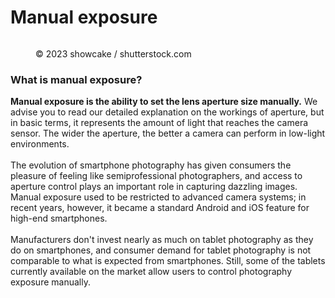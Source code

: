 # Manual exposure

<figure><img src="https://images.versus.io/property/manualexposure-1598574516932.variety.jpg" alt=""><figcaption><p>© 2023 showcake / shutterstock.com</p></figcaption></figure>

### What is manual exposure?

**Manual exposure is the ability to set the lens aperture size manually.** We advise you to read our detailed explanation on the workings of aperture, but in basic terms, it represents the amount of light that reaches the camera sensor. The wider the aperture, the better a camera can perform in low-light environments.\
\
The evolution of smartphone photography has given consumers the pleasure of feeling like semiprofessional photographers, and access to aperture control plays an important role in capturing dazzling images. Manual exposure used to be restricted to advanced camera systems; in recent years, however, it became a standard Android and iOS feature for high-end smartphones.\
\
Manufacturers don't invest nearly as much on tablet photography as they do on smartphones, and consumer demand for tablet photography is not comparable to what is expected from smartphones. Still, some of the tablets currently available on the market allow users to control photography exposure manually.
